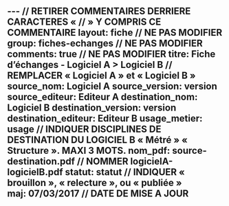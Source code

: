 ---  // RETIRER COMMENTAIRES DERRIERE CARACTERES « // » Y COMPRIS CE COMMENTAIRE
layout: fiche // NE PAS MODIFIER
group: fiches-echanges // NE PAS MODIFIER
comments: true // NE PAS MODIFIER
titre: Fiche d’échanges - Logiciel A > Logiciel B // REMPLACER « Logiciel A » et « Logiciel B »
source_nom: Logiciel A
source_version: version
source_editeur: Editeur A
destination_nom: Logiciel B
destination_version: version
destination_editeur: Editeur B
usage_metier: usage // INDIQUER DISCIPLINES DE DESTINATION DU LOGICIEL B « Métré » « Structure ». MAXI 3 MOTS.
nom_pdf: source-destination.pdf // NOMMER logicielA-logicielB.pdf
statut: statut // INDIQUER « brouillon », « relecture », ou « publiée »  
maj: 07/03/2017 // DATE DE MISE A JOUR
---
